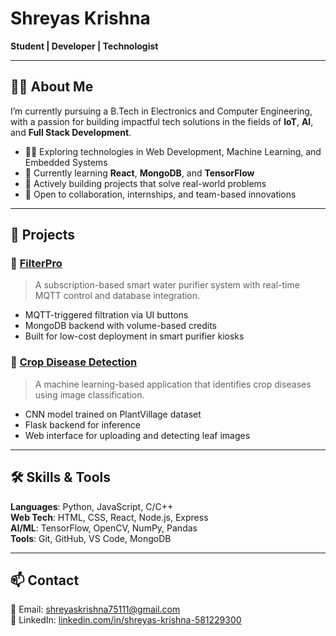 # Shreyas Krishna

**Student | Developer | Technologist**

---

## 🧑‍💻 About Me

I’m currently pursuing a B.Tech in Electronics and Computer Engineering, with a passion for building impactful tech solutions in the fields of **IoT**, **AI**, and **Full Stack Development**.

- 👨‍🔬 Exploring technologies in Web Development, Machine Learning, and Embedded Systems
- 🌱 Currently learning **React**, **MongoDB**, and **TensorFlow**
- 🚀 Actively building projects that solve real-world problems
- 🤝 Open to collaboration, internships, and team-based innovations

---

## 💼 Projects

### 🔹 [FilterPro](https://github.com/Shreyaskrishna75111/filterpro)
> A subscription-based smart water purifier system with real-time MQTT control and database integration.

- MQTT-triggered filtration via UI buttons
- MongoDB backend with volume-based credits
- Built for low-cost deployment in smart purifier kiosks

### 🔹 [Crop Disease Detection](https://github.com/Shreyaskrishna75111/crop-disease-prediction)
> A machine learning-based application that identifies crop diseases using image classification.

- CNN model trained on PlantVillage dataset
- Flask backend for inference
- Web interface for uploading and detecting leaf images

---

## 🛠️ Skills & Tools

**Languages**: Python, JavaScript, C/C++  
**Web Tech**: HTML, CSS, React, Node.js, Express  
**AI/ML**: TensorFlow, OpenCV, NumPy, Pandas  
**Tools**: Git, GitHub, VS Code, MongoDB

---

## 📫 Contact

📧 Email: shreyaskrishna75111@gmail.com  
🔗 LinkedIn: [linkedin.com/in/shreyas-krishna-581229300](https://www.linkedin.com/in/shreyas-krishna-581229300/)
